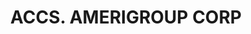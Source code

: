 ---
layout: asset
title: ACCS. AMERIGROUP CORP                                       
isin: US03073T1025
---